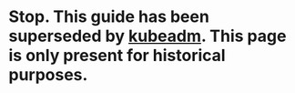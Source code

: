 # Stop. This guide has been superseded by [kubeadm](/docs/admin/kubeadm/). This page is only present for historical purposes.
